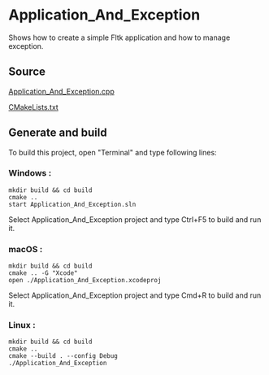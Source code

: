 # Application_And_Exception

Shows how to create a simple Fltk application and how to manage exception.

## Source

[Application_And_Exception.cpp](Application_And_Exception.cpp)

[CMakeLists.txt](CMakeLists.txt)

## Generate and build

To build this project, open "Terminal" and type following lines:

### Windows :

``` shell
mkdir build && cd build
cmake .. 
start Application_And_Exception.sln
```

Select Application_And_Exception project and type Ctrl+F5 to build and run it.

### macOS :

``` shell
mkdir build && cd build
cmake .. -G "Xcode"
open ./Application_And_Exception.xcodeproj
```

Select Application_And_Exception project and type Cmd+R to build and run it.

### Linux :

``` shell
mkdir build && cd build
cmake .. 
cmake --build . --config Debug
./Application_And_Exception
```
